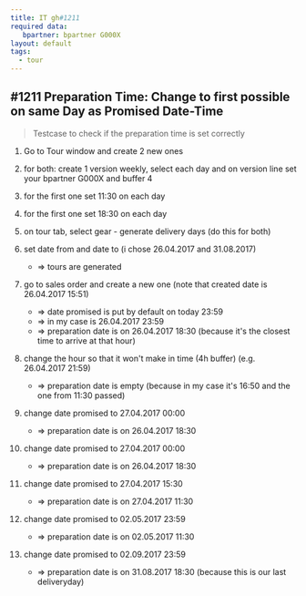 ```yaml
---
title: IT gh#1211
required data:
   bpartner: bpartner G000X
layout: default
tags:
  - tour
---
```

## #1211 Preparation Time: Change to first possible on same Day as Promised Date-Time

> Testcase to check if the preparation time is set correctly

1. Go to Tour window and create 2 new ones

2. for both: create 1 version weekly, select each day and on version line set your bpartner G000X and buffer 4

3. for the first one set 11:30 on each day

4. for the first one set 18:30 on each day

5. on tour tab, select gear - generate delivery days (do this for both)
	
6. set date from and date to (i chose 26.04.2017 and 31.08.2017)
	* => tours are generated
	
7. go to sales order and create a new one (note that created date is 26.04.2017 15:51)
	* => date promised is put by default on today 23:59
	* => in my case is 26.04.2017 23:59
	* => preparation date is on 26.04.2017 18:30 (because it's the closest time to arrive at that hour)
	
8. change the hour so that it won't make in time (4h buffer) (e.g. 26.04.2017 21:59)
	* => preparation date is empty (because in my case it's 16:50 and the one from 11:30 passed)
	
9. change date promised to 27.04.2017 00:00
	* => preparation date is on 26.04.2017 18:30
	
10. change date promised to 27.04.2017 00:00
	* => preparation date is on 26.04.2017 18:30

11. change date promised to 27.04.2017 15:30
	* => preparation date is on 27.04.2017 11:30
	
12. change date promised to 02.05.2017 23:59
	* => preparation date is on 02.05.2017 11:30
	
13. change date promised to 02.09.2017 23:59
	* => preparation date is on 31.08.2017 18:30 (because this is our last deliveryday)
	
